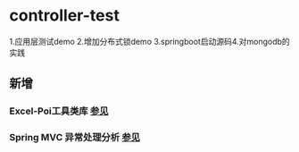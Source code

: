 # controller-test
1.应用层测试demo 2.增加分布式锁demo 3.springboot启动源码4.对mongodb的实践

## 新增
### Excel-Poi工具类库 [参见](./ExcelPoiUtil.md)
### Spring MVC 异常处理分析 [参见](./SpringmvcAnalysisException.md)